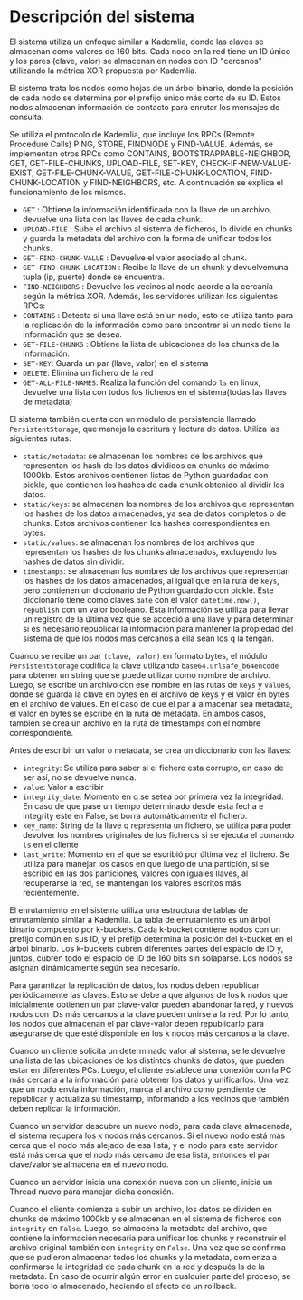 # Descripción del sistema

El sistema utiliza un enfoque similar a Kademlia, donde las claves se almacenan como valores de 160 bits. Cada nodo en la red tiene un ID único y los pares (clave, valor) se almacenan en nodos con ID "cercanos" utilizando la métrica XOR propuesta por Kademlia.

El sistema trata los nodos como hojas de un árbol binario, donde la posición de cada nodo se determina por el prefijo único más corto de su ID. Estos nodos almacenan información de contacto para enrutar los mensajes de consulta.

Se utiliza el protocolo de Kademlia, que incluye los RPCs (Remote Procedure Calls) PING, STORE, FINDNODE y FIND-VALUE. Además, se implementan otros RPCs como CONTAINS, BOOTSTRAPPABLE-NEIGHBOR, GET, GET-FILE-CHUNKS, UPLOAD-FILE, SET-KEY, CHECK-IF-NEW-VALUE-EXIST, GET-FILE-CHUNK-VALUE, GET-FILE-CHUNK-LOCATION, FIND-CHUNK-LOCATION y FIND-NEIGHBORS, etc. A continuación se explica el funcionamiento de los mismos.

- `GET` : Obtiene la información identificada con la llave de un archivo, devuelve una lista con las llaves de cada chunk.
- `UPLOAD-FILE` : Sube el archivo al sistema de ficheros, lo divide en chunks
y guarda la metadata del archivo con la forma de unificar todos los chunks.
- `GET-FIND-CHUNK-VALUE` : Devuelve el valor asociado al chunk.
- `GET-FIND-CHUNK-LOCATION` : Recibe la llave de un chunk y devuelvemuna tupla (ip, puerto) donde se encuentra.
- `FIND-NEIGHBORS` : Devuelve los vecinos al nodo acorde a la cercanía según la métrica XOR.
Además, los servidores utilizan los siguientes RPCs:
- `CONTAINS` : Detecta si una llave está en un nodo, esto se utiliza tanto para la replicación de la información como para encontrar si un nodo tiene la información que se desea.
- `GET-FILE-CHUNKS` : Obtiene la lista de ubicaciones de los chunks de la información.
- `SET-KEY`: Guarda un par (llave, valor) en el sistema
- `DELETE`: Elimina un fichero de la red
- `GET-ALL-FILE-NAMES`: Realiza la función del comando `ls` en linux, devuelve una lista con todos los ficheros en el sistema(todas las llaves de metadata)

El sistema también cuenta con un módulo de persistencia llamado `PersistentStorage`, que maneja la escritura y lectura de datos. Utiliza las siguientes rutas:

- `static/metadata`: se almacenan los nombres de los archivos que representan los hash de los datos divididos en chunks de máximo 1000kb. Estos archivos contienen listas de Python guardadas con pickle, que contienen los hashes de cada chunk obtenido al dividir los datos.
- `static/keys`: se almacenan los nombres de los archivos que representan los hashes de los datos almacenados, ya sea de datos completos o de chunks. Estos archivos contienen los hashes correspondientes en bytes.
- `static/values`: se almacenan los nombres de los archivos que representan los hashes de los chunks almacenados, excluyendo los hashes de datos sin dividir.
- `timestamps`: se almacenan los nombres de los archivos que representan los hashes de los datos almacenados, al igual que en la ruta de `keys`, pero contienen un diccionario de Python guardado con pickle. Este diccionario tiene como claves `date` con el valor `datetime.now()`, `republish` con un valor booleano. Esta información se utiliza para llevar un registro de la última vez que se accedió a una llave y para determinar si es necesario republicar la información para mantener la propiedad del sistema de que los nodos mas cercanos a ella sean los q la tengan.

Cuando se recibe un par `(clave, valor)` en formato bytes, el módulo `PersistentStorage` codifica la clave utilizando `base64.urlsafe_b64encode` para obtener un string que se puede utilizar como nombre de archivo. Luego, se escribe un archivo con ese nombre en las rutas de `keys` y `values`, donde se guarda la clave en bytes en el archivo de keys y el valor en bytes en el archivo de values. En el caso de que el par a almacenar sea metadata, el valor en bytes se escribe en la ruta de metadata. En ambos casos, también se crea un archivo en la ruta de timestamps con el nombre correspondiente.

Antes de escribir un valor o metadata, se crea un diccionario con las llaves:

- `integrity`: Se utiliza para saber si el fichero esta corrupto, en caso de ser así, no se devuelve nunca.
- `value`: Valor a escribir
- `integrity_date`: Momento en q se setea por primera vez la integridad. En caso de que pase un tiempo determinado desde esta fecha e integrity este en False, se borra automáticamente el fichero.
- `key_name`: String de la llave q representa un fichero, se utiliza para poder devolver los nombres originales de los ficheros si se ejecuta el comando `ls` en el cliente
- `last_write`: Momento en el que se escribió por última vez el fichero. Se utiliza para manejar los casos en que luego de una partición, si se escribió en las dos particiones, valores con iguales llaves, al recuperarse la red, se mantengan los valores escritos más recientemente.

El enrutamiento en el sistema utiliza una estructura de tablas de enrutamiento similar a Kademlia. La tabla de enrutamiento es un árbol binario compuesto por k-buckets. Cada k-bucket contiene nodos con un prefijo común en sus ID, y el prefijo determina la posición del k-bucket en el árbol binario. Los k-buckets cubren diferentes partes del espacio de ID y, juntos, cubren todo el espacio de ID de 160 bits sin solaparse. Los nodos se asignan dinámicamente según sea necesario.

Para garantizar la replicación de datos, los nodos deben republicar periódicamente las claves. Esto se debe a que algunos de los k nodos que inicialmente obtienen un par clave-valor pueden abandonar la red, y nuevos nodos con IDs más cercanos a la clave pueden unirse a la red. Por lo tanto, los nodos que almacenan el par clave-valor deben republicarlo para asegurarse de que esté disponible en los k nodos más cercanos a la clave.

Cuando un cliente solicita un determinado valor al sistema, se le devuelve una lista de las ubicaciones de los distintos chunks de datos, que pueden estar en diferentes PCs. Luego, el cliente establece una conexión con la PC más cercana a la información para obtener los datos y unificarlos. Una vez que un nodo envía información, marca el archivo como pendiente de republicar y actualiza su timestamp, informando a los vecinos que también deben replicar la información.

Cuando un servidor descubre un nuevo nodo, para cada clave almacenada, el sistema recupera los k nodos más cercanos. Si el nuevo nodo está más cerca que el nodo más alejado de esa lista, y el nodo para este servidor está más cerca que el nodo más cercano de esa lista, entonces el par clave/valor se almacena en el nuevo nodo.

Cuando un servidor inicia una conexión nueva con un cliente, inicia un Thread nuevo para manejar dicha conexión.

Cuando el cliente comienza a subir un archivo, los datos se dividen en chunks de máximo 1000kb y se almacenan en el sistema de ficheros con `integrity` en `False`. Luego, se almacena la metadata del archivo, que contiene la información necesaria para unificar los chunks y reconstruir el archivo original también con `integrity` en `False`. Una vez que se confirma que se pudieron almacenar todos los chunks y la metadata, comienza a confirmarse la integridad de cada chunk en la red y después la de la metadata. En caso de ocurrir algún error en cualquier parte del proceso, se borra todo lo almacenado, haciendo el efecto de un rollback.
